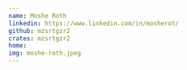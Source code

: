 ```yaml
---
name: Moshe Roth
linkedin: https://www.linkedin.com/in/mosherot/
github: mzsrtgzr2
crates: mzsrtgzr2
home:
img: moshe-roth.jpeg
---
```


